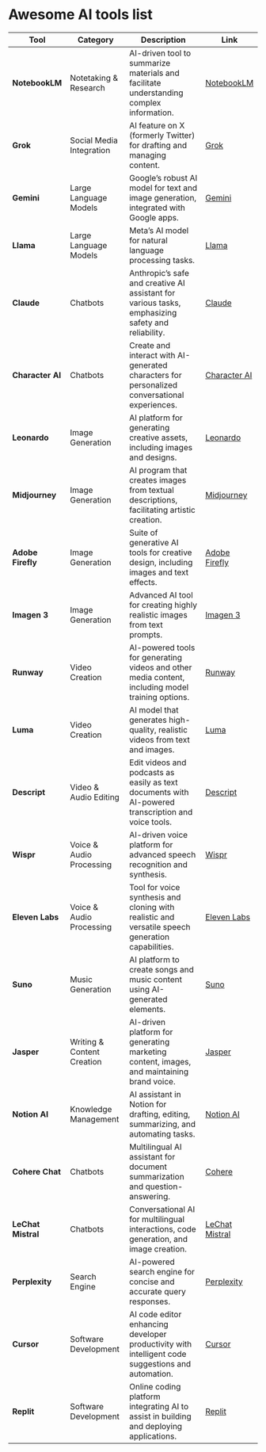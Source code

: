 # Awesome AI tools list

| **Tool**             | **Category**               | **Description**                                                                                   | **Link**                                                                                   |
|-----------------------|---------------------------|---------------------------------------------------------------------------------------------------|--------------------------------------------------------------------------------------------|
| **NotebookLM**        | Notetaking & Research     | AI-driven tool to summarize materials and facilitate understanding complex information.            | [NotebookLM](https://notebooklm.google/)                                                   |
| **Grok**              | Social Media Integration  | AI feature on X (formerly Twitter) for drafting and managing content.                             | [Grok](https://x.ai/)                                                                      |
| **Gemini**            | Large Language Models     | Google’s robust AI model for text and image generation, integrated with Google apps.              | [Gemini](https://gemini.google.com/)                                                      |
| **Llama**             | Large Language Models     | Meta’s AI model for natural language processing tasks.                                            | [Llama](https://www.llama.com/)                                                           |
| **Claude**            | Chatbots                  | Anthropic’s safe and creative AI assistant for various tasks, emphasizing safety and reliability.  | [Claude](https://www.anthropic.com/product)                                               |
| **Character AI**      | Chatbots                  | Create and interact with AI-generated characters for personalized conversational experiences.      | [Character AI](https://character.ai/)                                                     |
| **Leonardo**          | Image Generation          | AI platform for generating creative assets, including images and designs.                         | [Leonardo](https://leonardo.ai/)                                                          |
| **Midjourney**        | Image Generation          | AI program that creates images from textual descriptions, facilitating artistic creation.          | [Midjourney](https://www.midjourney.com/)                                                 |
| **Adobe Firefly**     | Image Generation          | Suite of generative AI tools for creative design, including images and text effects.               | [Adobe Firefly](https://www.adobe.com/products/firefly.html)                              |
| **Imagen 3**          | Image Generation          | Advanced AI tool for creating highly realistic images from text prompts.                          | [Imagen 3](https://imagen.google/)                                                        |
| **Runway**            | Video Creation            | AI-powered tools for generating videos and other media content, including model training options.  | [Runway](https://runwayml.com/)                                                           |
| **Luma**              | Video Creation            | AI model that generates high-quality, realistic videos from text and images.                      | [Luma](https://lumalabs.ai/dream-machine)                                                 |
| **Descript**          | Video & Audio Editing     | Edit videos and podcasts as easily as text documents with AI-powered transcription and voice tools.| [Descript](https://www.descript.com/)                                                     |
| **Wispr**             | Voice & Audio Processing  | AI-driven voice platform for advanced speech recognition and synthesis.                           | [Wispr](https://www.flowvoice.ai/)                                                        |
| **Eleven Labs**       | Voice & Audio Processing  | Tool for voice synthesis and cloning with realistic and versatile speech generation capabilities.  | [Eleven Labs](https://elevenlabs.io/)                                                     |
| **Suno**              | Music Generation          | AI platform to create songs and music content using AI-generated elements.                        | [Suno](https://suno.com/)                                                                 |
| **Jasper**            | Writing & Content Creation| AI-driven platform for generating marketing content, images, and maintaining brand voice.          | [Jasper](https://www.jasper.ai/)                                                          |
| **Notion AI**         | Knowledge Management      | AI assistant in Notion for drafting, editing, summarizing, and automating tasks.                   | [Notion AI](https://www.notion.so/)                                                       |
| **Cohere Chat**       | Chatbots                  | Multilingual AI assistant for document summarization and question-answering.                       | [Cohere](https://cohere.ai/)                                                              |
| **LeChat Mistral**    | Chatbots                  | Conversational AI for multilingual interactions, code generation, and image creation.             | [LeChat Mistral](https://www.mistral.ai/)                                                 |
| **Perplexity**        | Search Engine             | AI-powered search engine for concise and accurate query responses.                                | [Perplexity](https://www.perplexity.ai/)                                                  |
| **Cursor**            | Software Development      | AI code editor enhancing developer productivity with intelligent code suggestions and automation.  | [Cursor](https://cursor.so/)                                                              |
| **Replit**            | Software Development      | Online coding platform integrating AI to assist in building and deploying applications.            | [Replit](https://replit.com/)                                                             |

